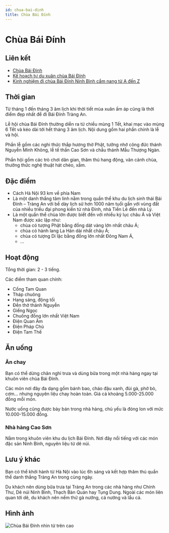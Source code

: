 ```yaml
---
id: chua-bai-dinh
title: Chùa Bái Đính
---
```


# Chùa Bái Đính

## Liên kết

- [Chùa Bái Đính](https://goo.gl/maps/MYyjf22f8hMoe874A)
- [Kế hoạch tự du xuân chùa Bái Đính](https://www.ivivu.com/blog/2015/03/ke-hoach-tu-du-xuan-chua-bai-dinh/)
- [Kinh nghiệm đi chùa Bái Đính Ninh Bình cẩm nang từ A đến Z](https://www.vntrip.vn/cam-nang/chua-bai-dinh-35362)


## Thời gian

Từ tháng 1 đến tháng 3 âm lịch khi thời tiết mùa xuân ấm áp cũng là thời điểm đẹp nhất để đi Bái Đính Tràng An.

Lễ hội chùa Bái Đính thường diễn ra từ chiều mùng 1 Tết, khai mạc vào mùng 6 Tết và kéo dài tới hết tháng 3 âm lịch. Nội dung gồm hai phần chính là lễ và hội.

Phần lễ gồm các nghi thức thắp hương thờ Phật, tưởng nhớ công đức thánh Nguyễn Minh Không, lễ tế thần Cao Sơn và chầu thánh Mẫu Thượng Ngàn.

Phần hội gồm các trò chơi dân gian, thăm thú hang động, vãn cảnh chùa, thưởng thức nghệ thuật hát chèo, xẩm.


## Đặc điểm

- Cách Hà Nội 93 km về phía Nam
- Là một danh thắng tâm linh nằm trong quần thể khu du lịch sinh thái Bái Đính – Tràng An với bề dày lịch sử hơn 1000 năm tuổi gắn với vùng đất của nhiều triều đại phong kiến từ nhà Đinh, nhà Tiền Lê đến nhà Lý.
- Là một quần thể chùa lớn được biết đến với nhiều kỷ lục châu Á và Việt Nam được xác lập như: 
  - chùa có tượng Phật bằng đồng dát vàng lớn nhất châu Á; 
  - chùa có hành lang La Hán dài nhất châu Á; 
  - chùa có tượng Di lặc bằng đồng lớn nhất Đông Nam Á,
  - ...


## Hoạt động

Tổng thời gian: 2 - 3 tiếng.

Các điểm tham quan chính:

- Cổng Tam Quan
- Tháp chuông
- Hang sáng, động tối
- Đền thờ thánh Nguyễn
- Giếng Ngọc
- Chuông đồng lớn nhất Việt Nam
- Điện Quan Âm
- Điện Pháp Chủ
- Điện Tam Thế


## Ăn uống

### Ăn chay

Bạn có thể dừng chân nghỉ trưa và dùng bữa trong một nhà hàng ngay tại khuôn viên chùa Bái Đính. 

Các món nơi đây đa dạng gồm bánh bao, cháo đậu xanh, đùi gà, phở bò, cơm… nhưng nguyên liệu chay hoàn toàn. Giá cả  khoảng 5.000-25.000 đồng mỗi món. 

Nước uống cũng được bày bán trong nhà hàng, chủ yếu là đóng lon với mức 10.000-15.000 đồng.

### Nhà hàng Cao Sơn

Nằm trong khuôn viên khu du lịch Bái Đính. Nơi đây nổi tiếng với các món đặc sản Ninh Bình, nguyên liệu từ dê núi.


## Lưu ý khác

Bạn có thể khởi hành từ Hà Nội vào lúc 6h sáng và kết hợp thăm thú quần thể danh thắng Tràng An trong cùng ngày.

Du khách nên dùng bữa trưa tại Tràng An trong các nhà hàng như Chính Thư, Dê núi Ninh Bình, Thạch Bàn Quán hay Tụng Dung. Ngoài các món liên quan tới dê, du khách nên nếm thử gà nướng, cá nướng và lẩu cá.


## Hình ảnh

![Chùa Bái Đính nhìn từ trên cao](https://cdn3.ivivu.com/2016/04/chua-bai-dinh-ivivu.jpg)


